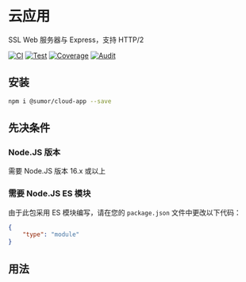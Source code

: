 # 云应用
SSL Web 服务器与 Express，支持 HTTP/2

[![CI](https://github.com/sumor-cloud/cloud-app/actions/workflows/ci.yml/badge.svg)](https://github.com/sumor-cloud/cloud-app/actions/workflows/ci.yml)
[![Test](https://github.com/sumor-cloud/cloud-app/actions/workflows/ut.yml/badge.svg)](https://github.com/sumor-cloud/cloud-app/actions/workflows/ut.yml)
[![Coverage](https://github.com/sumor-cloud/cloud-app/actions/workflows/coverage.yml/badge.svg)](https://github.com/sumor-cloud/cloud-app/actions/workflows/coverage.yml)
[![Audit](https://github.com/sumor-cloud/cloud-app/actions/workflows/audit.yml/badge.svg)](https://github.com/sumor-cloud/cloud-app/actions/workflows/audit.yml)

## 安装
```bash
npm i @sumor/cloud-app --save
```

## 先决条件

### Node.JS 版本
需要 Node.JS 版本 16.x 或以上

### 需要 Node.JS ES 模块
由于此包采用 ES 模块编写，请在您的 ```package.json``` 文件中更改以下代码：
```json
{
    "type": "module"
}
```

## 用法